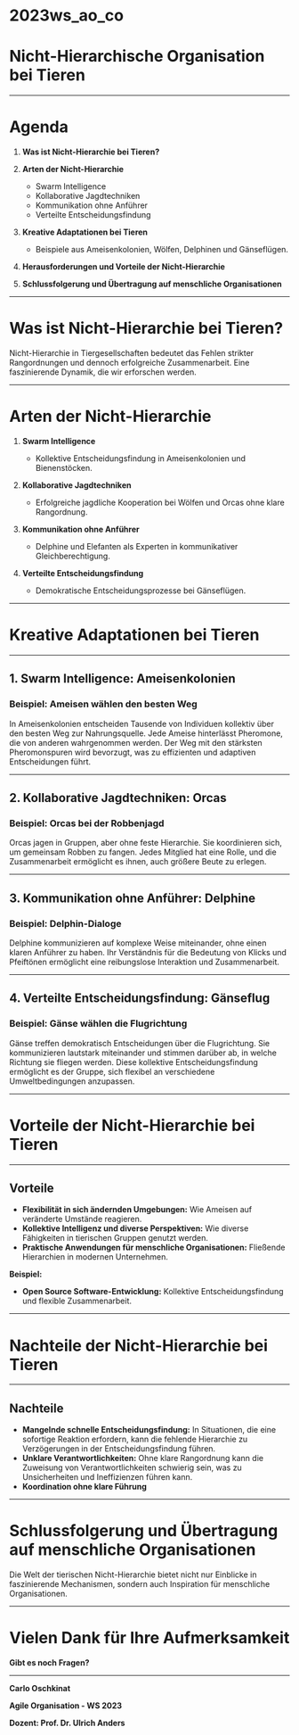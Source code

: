 # 2023ws_ao_co
# Nicht-Hierarchische Organisation bei Tieren

---

# Agenda

1. **Was ist Nicht-Hierarchie bei Tieren?**

2. **Arten der Nicht-Hierarchie**
   - Swarm Intelligence
   - Kollaborative Jagdtechniken
   - Kommunikation ohne Anführer
   - Verteilte Entscheidungsfindung

3. **Kreative Adaptationen bei Tieren**
   - Beispiele aus Ameisenkolonien, Wölfen, Delphinen und Gänseflügen.

4. **Herausforderungen und Vorteile der Nicht-Hierarchie**

5. **Schlussfolgerung und Übertragung auf menschliche Organisationen**

---

# Was ist Nicht-Hierarchie bei Tieren?

Nicht-Hierarchie in Tiergesellschaften bedeutet das Fehlen strikter Rangordnungen und dennoch erfolgreiche Zusammenarbeit. Eine faszinierende Dynamik, die wir erforschen werden.

---

# Arten der Nicht-Hierarchie

1. **Swarm Intelligence**
    - Kollektive Entscheidungsfindung in Ameisenkolonien und Bienenstöcken.

2. **Kollaborative Jagdtechniken**
    - Erfolgreiche jagdliche Kooperation bei Wölfen und Orcas ohne klare Rangordnung.

3. **Kommunikation ohne Anführer**
    - Delphine und Elefanten als Experten in kommunikativer Gleichberechtigung.

4. **Verteilte Entscheidungsfindung**
    - Demokratische Entscheidungsprozesse bei Gänseflügen.

---

# Kreative Adaptationen bei Tieren

---

## 1. Swarm Intelligence: Ameisenkolonien

### Beispiel: Ameisen wählen den besten Weg
In Ameisenkolonien entscheiden Tausende von Individuen kollektiv über den besten Weg zur Nahrungsquelle. Jede Ameise hinterlässt Pheromone, die von anderen wahrgenommen werden. Der Weg mit den stärksten Pheromonspuren wird bevorzugt, was zu effizienten und adaptiven Entscheidungen führt.

---

## 2. Kollaborative Jagdtechniken: Orcas

### Beispiel: Orcas bei der Robbenjagd
Orcas jagen in Gruppen, aber ohne feste Hierarchie. Sie koordinieren sich, um gemeinsam Robben zu fangen. Jedes Mitglied hat eine Rolle, und die Zusammenarbeit ermöglicht es ihnen, auch größere Beute zu erlegen.

---

## 3. Kommunikation ohne Anführer: Delphine

### Beispiel: Delphin-Dialoge
Delphine kommunizieren auf komplexe Weise miteinander, ohne einen klaren Anführer zu haben. Ihr Verständnis für die Bedeutung von Klicks und Pfeiftönen ermöglicht eine reibungslose Interaktion und Zusammenarbeit.

---

## 4. Verteilte Entscheidungsfindung: Gänseflug

### Beispiel: Gänse wählen die Flugrichtung
Gänse treffen demokratisch Entscheidungen über die Flugrichtung. Sie kommunizieren lautstark miteinander und stimmen darüber ab, in welche Richtung sie fliegen werden. Diese kollektive Entscheidungsfindung ermöglicht es der Gruppe, sich flexibel an verschiedene Umweltbedingungen anzupassen.

---

# Vorteile der Nicht-Hierarchie bei Tieren

---

## Vorteile

- **Flexibilität in sich ändernden Umgebungen:** Wie Ameisen auf veränderte Umstände reagieren.
- **Kollektive Intelligenz und diverse Perspektiven:** Wie diverse Fähigkeiten in tierischen Gruppen genutzt werden.
- **Praktische Anwendungen für menschliche Organisationen:** Fließende Hierarchien in modernen Unternehmen.

**Beispiel:**
- **Open Source Software-Entwicklung:** Kollektive Entscheidungsfindung und flexible Zusammenarbeit.

---

# Nachteile der Nicht-Hierarchie bei Tieren

---

## Nachteile

- **Mangelnde schnelle Entscheidungsfindung:** In Situationen, die eine sofortige Reaktion erfordern, kann die fehlende Hierarchie zu Verzögerungen in der Entscheidungsfindung führen.
- **Unklare Verantwortlichkeiten:** Ohne klare Rangordnung kann die Zuweisung von Verantwortlichkeiten schwierig sein, was zu Unsicherheiten und Ineffizienzen führen kann.
- **Koordination ohne klare Führung**

---

# Schlussfolgerung und Übertragung auf menschliche Organisationen

Die Welt der tierischen Nicht-Hierarchie bietet nicht nur Einblicke in faszinierende Mechanismen, sondern auch Inspiration für menschliche Organisationen.

---

# Vielen Dank für Ihre Aufmerksamkeit

**Gibt es noch Fragen?**

---

**Carlo Oschkinat**

**Agile Organisation - WS 2023**

**Dozent: Prof. Dr. Ulrich Anders**
